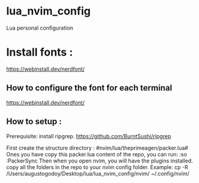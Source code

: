 # lua_nvim_config
Lua personal configuration

# Install fonts :
https://webinstall.dev/nerdfont/
## How to configure the font for each terminal
https://webinstall.dev/nerdfont/

## How to setup : 
Prerequisite: install ripgrep. https://github.com/BurntSushi/ripgrep


First create the structure directory : 
 #nvim/lua/theprimeagen/packer.lua#
Ones you have copy this packer.lua content of the repo, you can run:
:so
:PackerSync
Then when you open nvim, you will have the plugins installed.
copy all the folders in the repo to your nvim config folder.
Example:
cp -R /Users/augustogodoy/Desktop/lua/lua_nvim_config/nvim/ ~/.config/nvim/
